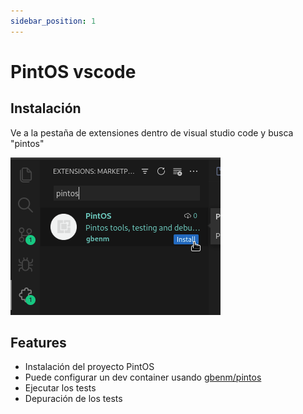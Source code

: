 ```yaml
---
sidebar_position: 1
---
```

# PintOS vscode

## Instalación
Ve a la pestaña de extensiones dentro de visual studio code y busca "pintos"

<p align="center">

![image](assets/find-ext.png)
</p>

## Features

- Instalación del proyecto PintOS
- Puede configurar un dev container usando [gbenm/pintos](https://hub.docker.com/r/gbenm/pintos)
- Ejecutar los tests
- Depuración de los tests

